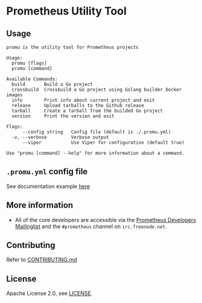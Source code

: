 # Prometheus Utility Tool

## Usage

```
promu is the utility tool for Prometheus projects

Usage:
  promu [flags]
  promu [command]

Available Commands:
  build       Build a Go project
  crossbuild  Crossbuild a Go project using Golang builder Docker images
  info        Print info about current project and exit
  release     Upload tarballs to the Github release
  tarball     Create a tarball from the builded Go project
  version     Print the version and exit

Flags:
      --config string   Config file (default is ./.promu.yml)
  -v, --verbose         Verbose output
      --viper           Use Viper for configuration (default true)

Use "promu [command] --help" for more information about a command.
```

## `.promu.yml` config file

See documentation example [here](doc/examples/.promu.yml)

## More information

  * All of the core developers are accessible via the [Prometheus Developers Mailinglist](https://groups.google.com/forum/?fromgroups#!forum/prometheus-developers) and the `#prometheus` channel on `irc.freenode.net`.

## Contributing

Refer to [CONTRIBUTING.md](CONTRIBUTING.md)

## License

Apache License 2.0, see [LICENSE](LICENSE).